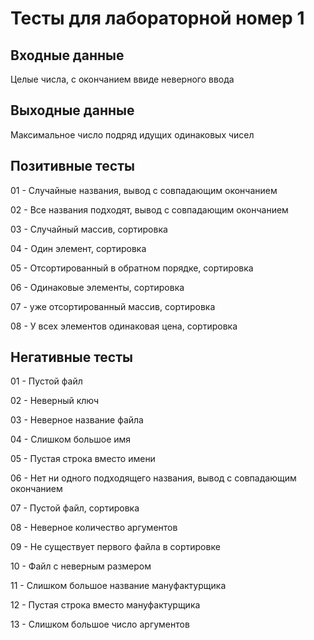 # Тесты для лабораторной номер 1

## Входные данные
Целые числа, с окончанием ввиде неверного ввода

## Выходные данные
Максимальное число подряд идущих одинаковых чисел

## Позитивные тесты
01 - Случайные названия, вывод с совпадающим окончанием

02 - Все названия подходят, вывод с совпадающим окончанием

03 - Случайный массив, сортировка

04 - Один элемент, сортировка

05 - Отсортированный в обратном порядке, сортировка

06 - Одинаковые элементы, сортировка

07 - уже отсортированный массив, сортировка

08 - У всех элементов одинаковая цена, сортировка

## Негативные тесты
01 - Пустой файл

02 - Неверный ключ

03 - Неверное название файла

04 - Слишком большое имя

05 - Пустая строка вместо имени

06 - Нет ни одного подходящего названия, вывод с совпадающим окончанием

07 - Пустой файл, сортировка

08 - Неверное количество аргументов

09 - Не существует первого файла в сортировке

10 - Файл с неверным размером

11 - Слишком большое название мануфактурщика

12 - Пустая строка вместо мануфактурщика

13 - Слишком большое число аргументов


